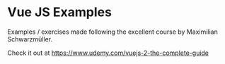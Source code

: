 # Vue JS Examples
Examples / exercises made following the excellent course by Maximilian Schwarzmüller.


Check it out at https://www.udemy.com/vuejs-2-the-complete-guide